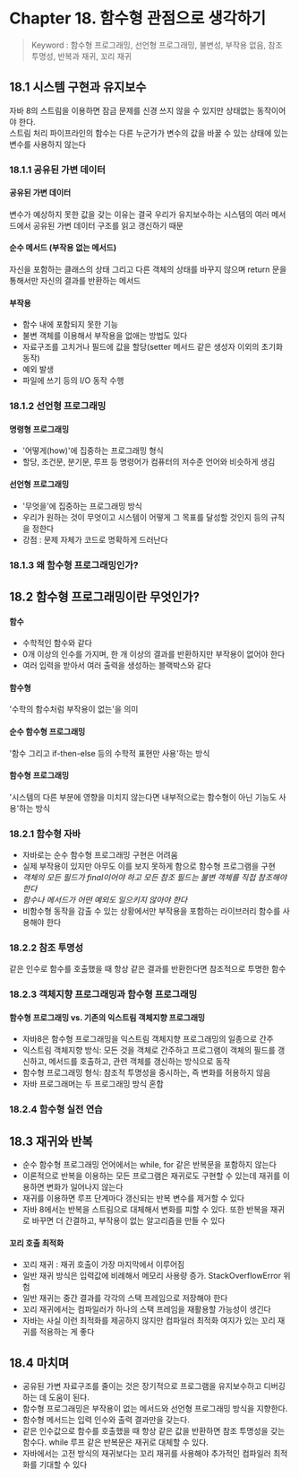 # Chapter 18. 함수형 관점으로 생각하기
> Keyword : 함수형 프로그래밍, 선언형 프로그래밍, 불변성, 부작용 없음, 참조 투명성, 반복과 재귀, 꼬리 재귀

## 18.1 시스템 구현과 유지보수
자바 8의 스트림을 이용하면 잠금 문제를 신경 쓰지 않을 수 있지만 상태없는 동작이어야 한다.  
스트림 처리 파이프라인의 함수는 다른 누군가가 변수의 값을 바꿀 수 있는 상태에 있는 변수를 사용하지 않는다
### 18.1.1 공유된 가변 데이터
#### 공유된 가변 데이터
변수가 예상하지 못한 값을 갖는 이유는 결국 우리가 유지보수하는 시스템의 여러 메서드에서 공유된 가변 데이터 구조를 읽고 갱신하기 때문
#### 순수 메서드 (부작용 없는 메서드)
자신을 포함하는 클래스의 상태 그리고 다른 객체의 상태를 바꾸지 않으며 return 문을 통해서만 자신의 결과를 반환하는 메서드
#### 부작용
- 함수 내에 포함되지 못한 기능
- 불변 객체를 이용해서 부작용을 없애는 방법도 있다
- 자료구조를 고치거나 필드에 값을 할당(setter 메서드 같은 생성자 이외의 초기화 동작)
- 예외 발생
- 파일에 쓰기 등의 I/O 동작 수행

### 18.1.2 선언형 프로그래밍
#### 명령형 프로그래밍
- '어떻게(how)'에 집중하는 프로그래밍 형식
- 할당, 조건문, 분기문, 루프 등 명령어가 컴퓨터의 저수준 언어와 비슷하게 생김
#### 선언형 프로그래밍
- '무엇을'에 집중하는 프로그래밍 방식
- 우리가 원하는 것이 무엇이고 시스템이 어떻게 그 목표를 달성할 것인지 등의 규칙을 정한다
- 강점 : 문제 자체가 코드로 명확하게 드러난다

### 18.1.3 왜 함수형 프로그래밍인가?

## 18.2 함수형 프로그래밍이란 무엇인가?
#### 함수
- 수학적인 함수와 같다
- 0개 이상의 인수를 가지며, 한 개 이상의 결과를 반환하지만 부작용이 없어야 한다
- 여러 입력을 받아서 여러 출력을 생성하는 블랙박스와 같다
#### 함수형
'수학의 함수처럼 부작용이 없는'을 의미
#### 순수 함수형 프로그래밍
'함수 그리고 if-then-else 등의 수학적 표현만 사용'하는 방식
#### 함수형 프로그래밍
'시스템의 다른 부분에 영향을 미치지 않는다면 내부적으로는 함수형이 아닌 기능도 사용'하는 방식

### 18.2.1 함수형 자바
- 자바로는 순수 함수형 프로그래밍 구현은 어려움
- 실제 부작용이 있지만 아무도 이를 보지 못하게 함으로 함수형 프로그램을 구현
- *객체의 모든 필드가 final이어야 하고 모든 참조 필드는 불변 객체를 직접 참조해야 한다*
- *함수나 메서드가 어떤 예외도 일으키지 않아야 한다*
- 비함수형 동작을 감출 수 있는 상황에서만 부작용을 포함하는 라이브러리 함수를 사용해야 한다
### 18.2.2 참조 투명성
같은 인수로 함수를 호출했을 때 항상 같은 결과를 반환한다면 참조적으로 투명한 함수
### 18.2.3 객체지향 프로그래밍과 함수형 프로그래밍
#### 함수형 프로그래밍 vs. 기존의 익스트림 객체지향 프로그래밍
- 자바8은 함수형 프로그래밍을 익스트림 객체지향 프로그래밍의 일종으로 간주
- 익스트림 객체지향 방식: 모든 것을 객체로 간주하고 프로그램이 객체의 필드를 갱신하고, 메서드를 호출하고, 관련 객체를 갱신하는 방식으로 동작
- 함수형 프로그래밍 형식: 참조적 투명성을 중시하는, 즉 변화를 허용하지 않음
- 자바 프로그래머는 두 프로그래밍 방식 혼합
### 18.2.4 함수형 실전 연습

## 18.3 재귀와 반복
- 순수 함수형 프로그래밍 언어에서는 while, for 같은 반복문을 포함하지 않는다
- 이론적으로 반복을 이용하는 모든 프로그램은 재귀로도 구현할 수 있는데 재귀를 이용하면 변화가 일어나지 않는다
- 재귀를 이용하면 루프 단계마다 갱신되는 반복 변수를 제거할 수 있다
- 자바 8에서는 반복을 스트림으로 대체해서 변화를 피할 수 있다. 또한 반복을 재귀로 바꾸면 더 간결하고, 부작용이 없는 알고리즘을 만들 수 있다
#### 꼬리 호출 최적화
- 꼬리 재귀 : 재귀 호출이 가장 마지막에서 이루어짐
- 일반 재귀 방식은 입력값에 비례해서 메모리 사용량 증가. StackOverflowError 위험
- 일반 재귀는 중간 결과를 각각의 스택 프레임으로 저장해야 한다 
- 꼬리 재귀에서는 컴파일러가 하나의 스택 프레임을 재활용할 가능성이 생긴다
- 자바는 사실 이런 최적화를 제공하지 않지만 컴파일러 최적화 여지가 있는 꼬리 재귀를 적용하는 게 좋다 

## 18.4 마치며
- 공유된 가변 자료구조를 줄이는 것은 장기적으로 프로그램을 유지보수하고 디버깅하는 데 도움이 된다.
- 함수형 프로그래밍은 부작용이 없는 메서드와 선언형 프로그래밍 방식을 지향한다.
- 함수형 메서드는 입력 인수와 출력 결과만을 갖는다.
- 같은 인수값으로 함수를 호출했을 때 항상 같은 값을 반환하면 참조 투명성을 갖는 함수다. while 루프 같은 반복문은 재귀로 대체할 수 있다.
- 자바에서는 고전 방식의 재귀보다는 꼬리 재귀를 사용해야 추가적인 컴파일러 최적화를 기대할 수 있다